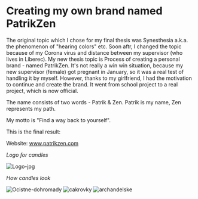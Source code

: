 # Creating my own brand named PatrikZen

The original topic which I chose for my final thesis was Synesthesia a.k.a. the phenomenon of "hearing colors" etc. Soon aftr, I changed the topic because of my Corona virus and distance between my supervisor (who lives in Liberec). My new thesis topic is Process of creating a personal brand - named PatrikZen. It's not really a win win situation, because my new supervisor (female) got pregnant in January, so it was a real test of handling it by myself. However, thanks to my girlfriend, I had the motivation to continue and create the brand. It went from school project to a real project, which is now official.

The name consists of two words - Patrik & Zen.
  Patrik is my name,
  Zen represents my path.
 
 My motto is "Find a way back to yourself".
 
 This is the final result:
 
 Website: www.patrikzen.com
 
 *Logo for candles*
 
 ![Logo-jpg](https://user-images.githubusercontent.com/72804835/115010697-fd3b8800-9ead-11eb-93ba-27ad5d6be0cf.jpg)
 
 *How candles look*
 
![Ocistne-dohromady](https://user-images.githubusercontent.com/72804835/115010339-961dd380-9ead-11eb-910d-7ad15c3ca942.JPG)
![cakrovky](https://user-images.githubusercontent.com/72804835/115010360-9cac4b00-9ead-11eb-9ecb-ae41b2391a15.JPG)
![archandelske](https://user-images.githubusercontent.com/72804835/115010376-a2099580-9ead-11eb-9f68-2aa271c0ce75.JPG)
